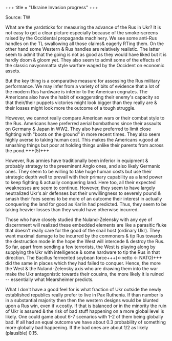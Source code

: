 +++
title = "Ukraine Invasion progress"
+++

Source: TW

What are the yardsticks for measuring the advance of the Rus in Ukr? It is not easy to get a clear picture especially because of the smoke-screens raised by the Occidental propaganda machinery. We see some anti-Rus handles on the TL swallowing all those claims& eagerly RTing them. On the other hand some Western & Rus handles are relatively realistic. The latter seem to admit that the going is not as good as they would have liked but it is hardly doom & gloom yet. They also seem to admit some of the effects of the classic navyonmatta style warfare waged by the Occident on economic assets. 

But the key thing is a comparative measure for assessing the Rus military performance. We may infer from a variety of bits of evidence that a lot of the modern Rus hardware is inferior to the American cognates. The Americans also have the habit of exaggerating their enemy's capacity so that their/their puppets victories might look bigger than they really are & their losses might look more the outcome of a tough struggle. 

However, we cannot really compare American wars or their combat style to the Rus. Americans have preferred aerial bombathons since their assaults on Germany & Japan in WW2. They also have preferred to limit close fighting with "boots on the ground" in more recent times. They also seem highly averse to taking human cost. This makes the Americans v.good at smashing things but poor at holding things unlike their parents from across the pond.+++(5)+++ 

However, Rus armies have traditionally been inferior in equipment & probably strategy to the preeminent Anglo ones, and also likely Germanic ones. They seem to be willing to take huge human costs but use their strategic depth well to prevail with their primary capability as a land power to keep fighting & actually conquering land. Here too, all their expected weaknesses are seem to continue. However, they seem to have largely neutralized Ukr's air defenses but their unwillingness to severely pound & smash their foes seems to be more of an outcome their interest in actually conquering the land for good as Karlin had predicted. Thus, they seem to be taking heavier losses than they would have otherwise incurred. 

Those who have closely studied the Nuland-Zelensky with any eye of discernment will realized these embedded elements are like a parasitic fluke that doesn't really care for the good of the snail host (ordinary Ukr). They want maximal damage to be incurred by the commoners & tip Rus towards the destruction mode in the hope the West will intercede & destroy the Rus. So far, apart from sending a few terrorists, the West is playing along by supplying the Ukr with intelligence & some hardware to tip the Rus in that direction. The Bacillus fermented soybean force+++(←netto <- NATO)+++ did the same in places which they had failed to conquer. Hence, the more the West & the Nuland-Zelensky axis who are drawing them into the war make the Ukr antagonistic towards their cousins, the more likely it is ruined -- essentially what Mearsheimer predicts. 

What I don't have a good feel for is what fraction of Ukr outside the newly established republics really prefer to live in Pax Ruthenia. If than number is in a substantial majority then then the western designs would be blunted upon a Rus win, even if v.costly. If that is balanced or in the minority the ruin of Ukr is assured & the risk of bad stuff happening on a more global level is likely. One could game about 6-7 scenarios with 1-2 of them being globally bad. If all had an equal outcome we have about 0.3 probability of something more globally bad happening. If the bad ones are about 1/2 as likely (plausible) 0.15.
